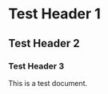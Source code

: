 # Test Header 1
## Test Header 2
### Test Header 3

This is a test document.

<object id="a-object" style="width: 200px; height: 200px;"></object>